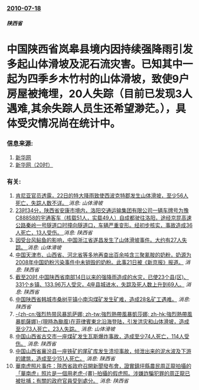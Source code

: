 ### [2010-07-18](/news/2010/07/18/index.md)

##### 陕西省
#  中国陕西省岚皋县境内因持续强降雨引发多起山体滑坡及泥石流灾害。已知其中一起为四季乡木竹村的山体滑坡，致使9户房屋被掩埋，20人失踪（目前已发现3人遇难,其余失踪人员生还希望渺茫。），具体受灾情况尚在统计中。




### 信息来源:

1. [新华网](https://web.archive.org/web/20100722131405/http://news.163.com/10/0719/10/6BUS5L9F000146BC.html)
2. [新华网（20时）](https://web.archive.org/web/20100725232939/http://news.163.com/10/0719/20/6BVVBSO1000146BC.html)

### 有关:

1. [ 肯尼亚官员透露，22日的特大降雨致使西波克特郡发生山体滑坡，至少56人死亡，失踪人数不详。 ](/zh/news/2019/11/24/肯尼亚官员透露-22日的特大降雨致使西波克特郡发生山体滑坡-至少56人死亡-失踪人数不详.md) _消息: 山体滑坡_
2. [23时34分，陕西省安康市境内，洛阳交通运输集团有限公司一辆车牌号为豫C88858的宇通客车（核载51人，实载49人）自成都驶往洛阳，途经京昆高速公路秦岭一号隧道口时撞向隧道口，车辆严重变形。经初步核实，事故造成36人死亡，13人受伤。 ](/zh/news/2017/08/10/23时34分-陕西省安康市境内-洛阳交通运输集团有限公司一辆车牌号为豫C88858的宇通客车-核载51人-实载49人-自.md) _消息: 陕西省_
3. [因受台风鲇鱼的影响，中国浙江省遂昌发生了山体滑坡事件。大约有27人失踪。 ](/zh/news/2016/09/28/因受台风鲇鱼的影响-中国浙江省遂昌发生了山体滑坡事件-大约有27人失踪.md) _消息: 山体滑坡_
4. [ 中国天津市、山西省、河北省等多地再查出百余吨含三聚氰胺的奶粉，奶源为2008年中国奶粉污染事件中未销毁的奶粉。此事21日被《新京报》报道。](/zh/news/2010/08/21/中国天津市-山西省-河北省等多地再查出百余吨含三聚氰胺的奶粉-奶源为2008年中国奶粉污染事件中未销毁的奶粉-此事21.md) _消息: 陕西省_
5. [ 截至20时,中国陕西省南部14日以来的强降雨造成的水灾，已使23个县(区)、331个乡镇、133.96万人受灾，4座县城进水，失踪及死人数上升到69人。](/zh/news/2010/07/19/截至20时中国陕西省南部14日以来的强降雨造成的水灾-已使23个县-区-331个乡镇-13396万人受灾-4座县.md) _消息: 陕西省_
6. [ 中国陕西省韩城市桑树平镇小南沟煤矿发生矿难，造成28名矿工遇难。](/zh/news/2010/07/17/中国陕西省韩城市桑树平镇小南沟煤矿发生矿难-造成28名矿工遇难.md) _消息: 陕西省_
7. [-{zh-cn:强烈热带风暴凯萨娜; zh-tw:強烈熱帶風暴凱莎娜; zh-hk:強烈熱帶風暴凱薩娜}-(現時為颱風)在菲律賓東北沿海登陆，引发洪灾和山体滑坡，造成至少73人死亡，23人失踪。](/zh/news/2009/09/26/zh-cn-强烈热带风暴凯萨娜-zh-tw-強烈熱帶風暴凱莎娜-zh-hk-強烈熱帶風暴凱薩娜-現時為颱風.md) _消息: 山体滑坡_
8. [中国山西省古交市一座煤矿发生瓦斯爆炸事故，造成至少74人死亡，114人受伤。](/zh/news/2009/02/22/中国山西省古交市一座煤矿发生瓦斯爆炸事故-造成至少74人死亡-114人受伤.md) _消息: 陕西省_
9. [中国山西省襄汾县一座铁矿的尾矿库发生溃坝事故，倾泄出来的泥水波及下游的建筑，造成至少151人死亡。](/zh/news/2008/09/8/中国山西省襄汾县一座铁矿的尾矿库发生溃坝事故-倾泄出来的泥水波及下游的建筑-造成至少151人死亡.md) _消息: 陕西省_
10. [華南虎照片事件：陝西省政府召開新聞發布會，證實鎮坪縣農民周正龍拍攝的「華南虎」照片是一個用老虎-{畫}-拍攝的假虎照。涉嫌詐騙犯罪的周正龍已被批捕；有關的政府官員受到處分。](/zh/news/2008/06/29/華南虎照片事件-陝西省政府召開新聞發布會-證實鎮坪縣農民周正龍拍攝的-華南虎-照片是一個用老虎-畫-拍攝的假虎照-涉.md) _消息: 陕西省_
